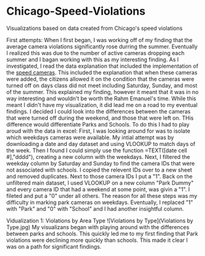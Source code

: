 # Chicago-Speed-Violations
Visualizations based on data created from Chicago's speed violations

First attempts:
When I first began, I was working off of my finding that the average camera violations significantly rose durring the summer. Eventually I realized this was due to the number of active cameras dropping each summer and I bagan working with this as my interesting finding. As I investigated, I read the data explanation that included the implementation of the [speed cameras](https://www.chicago.gov/city/en/depts/cdot/supp_info/children_s_safetyzoneporgramautomaticspeedenforcement.html).
This included the explanation that when these cameras were added, the citizens allowed it on the condition that the cameras were turned off on days class did not meet including Saturday, Sunday, and most of the summer. This explained my finding, however it meant that it was in no way interesting and wouldn't be worth the Rahm Emanuel's time.
While this meant I didn't have my visualization, it did lead me on a road to my eventual findings. I decided I could look into the differences between the cameras that were turned off during the weekend, and those that were left on. THis difference would differentiate Parks and Schools. To do this I had to play aroud with the data in excel:
First, I was looking around for was to isolate which weekdays cameras were available. My intial attempt was by downloading a date and day dataset and using VLOOKUP to match days of the week. Then I found I could simply use the function =TEXT([date cell #],"dddd"), creating a new column with the weekdays. Next, I filtered the weekday column by Saturday and Sunday to find the camera IDs that were not associated with schools. I copied the relevent IDs over to a new sheet and removed duplicates. Next to those camera IDs I put a "1". Back on the unfiltered main dataset, I used VLOOKUP on a new column "Park Dummy" and every camera ID that had a weekend at some point, was givin a "1". I fileted and put a "0" under all others. The reason for all these steps was my difficulty in marking park cameras on weekdays. Eventually, I replaced "1" with "Park" and "0" with "School" and I had another insightful column.


Vidualization 1: Violations by Area Type
![Violations by Type](Violations by Type.jpg)
My visualizans began with playing around with the differences between parks and schools. This quickly led me to my first finding that Park violations were declining more quickly than schools. This made it clear I was on a path for significant findings.
